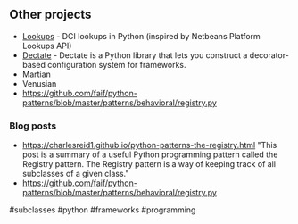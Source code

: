 
## Other projects

- [Lookups](https://pypi.org/project/lookups/) - DCI lookups in Python (inspired by Netbeans Platform Lookups API)
- [Dectate](https://dectate.readthedocs.io/en/latest/index.html) - Dectate is a Python library that lets you construct a decorator-based configuration system for frameworks.
- Martian
- Venusian
- https://github.com/faif/python-patterns/blob/master/patterns/behavioral/registry.py

### Blog posts

- https://charlesreid1.github.io/python-patterns-the-registry.html "This post is a summary of a useful Python programming pattern called the Registry pattern. The Registry pattern is a way of keeping track of all subclasses of a given class."
- https://github.com/faif/python-patterns/blob/master/patterns/behavioral/registry.py

<!-- Keywords -->
#subclasses #python #frameworks #programming
<!-- /Keywords -->
